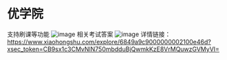# 优学院
支持刷课等功能
![image](https://github.com/user-attachments/assets/29aed80c-f9ab-43eb-90f1-193d04108532)
相关考试答案
![image](https://github.com/user-attachments/assets/5c5a9fba-bc90-4ac4-b6ba-57f488a54e4a)
详情链接：
https://www.xiaohongshu.com/explore/6849a9c9000000002100e46d?xsec_token=CB9sx1c3CMvNlN750mbdduBjQwmkKzE8VrMQuwzGVMyVI=
